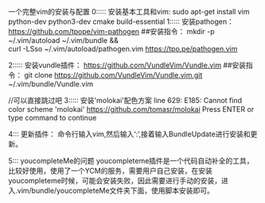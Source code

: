 一个完整vim的安装与配置
0:::::
安装基本工具和vim:
sudo apt-get install vim python-dev python3-dev cmake build-essential
1:::::
安装pathogen：
https://github.com/tpope/vim-pathogen
##安装指令：
mkdir -p ~/.vim/autoload ~/.vim/bundle && \
curl -LSso ~/.vim/autoload/pathogen.vim https://tpo.pe/pathogen.vim


2:::::
安装vundle插件：
https://github.com/VundleVim/Vundle.vim
##安装指令：
git clone https://github.com/VundleVim/Vundle.vim.git ~/.vim/bundle/Vundle.vim

//可以直接跳过吧
3:::::
安装'molokai'配色方案
line  629:
E185: Cannot find color scheme 'molokai'
https://github.com/tomasr/molokai
Press ENTER or type command to continue


4:::
更新插件：
命令行输入vim,然后输入‘:’,接着输入BundleUpdate进行安装和更新。

5:::
youcompleteMe的问题
youcompleteme插件是一个代码自动补全的工具，比较好使用，使用了一个YCM的服务，需要用户自己安装，在安装youcompleteme时候，可能会安装失败，因此需要进行手动的安装，进入.vim/bundle/youcompleteMe文件夹下面，使用脚本安装即可。

